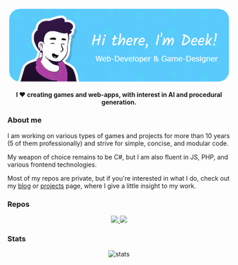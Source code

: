 ![Header](./Resources/github-profile-header.png)

<p align="center">
<b>I ❤️ creating games and web-apps, with interest in AI and procedural generation.</b>
</p>

### About me

I am working on various types of games and projects for more than 10 years (5 of them professionally) and strive for simple, concise, and modular code.

My weapon of choice remains to be C#, but I am also fluent in JS, PHP, and various frontend technologies.

Most of my repos are private, but if you're interested in what I do, check out my [blog](https://www.idecay.de/blog) or [projects](https://www.idecay.de/projects) page, where I give a little insight to my work.

### Repos

<div width="100%" align="center">
  <a href="https://github.com/justDeek/Useful-Unity-Utilities">
    <img src="https://github-readme-stats.vercel.app/api/pin/?username=justDeek&repo=Useful-Unity-Utilities&border_color=5ecbff&bg_color=0D1117&title_color=C9D1D9&text_color=8B949E&icon_color=5ecbff&border_radius=10">
  </a>
  <a href="https://github.com/justDeek/webdev-helpers">
    <img src="https://github-readme-stats.vercel.app/api/pin/?username=justDeek&repo=webdev-helpers&border_color=5ecbff&bg_color=0D1117&title_color=C9D1D9&text_color=8B949E&icon_color=5ecbff&border_radius=10">
  </a>
</div>

### Stats

<p align="center">
<img src="http://github-profile-summary-cards.vercel.app/api/cards/profile-details?username=justDeek&theme=github_dark" alt="stats">

[//]: # (<img src="https://github-readme-stats.vercel.app/api/top-langs/?username=justDeek&layout=compact&theme=github_dark" alt="stats">)

[//]: # (<img src="https://visitor-badge.glitch.me/badge?page_id=justDeek.justDeek" alt="visitors">)
</p>
